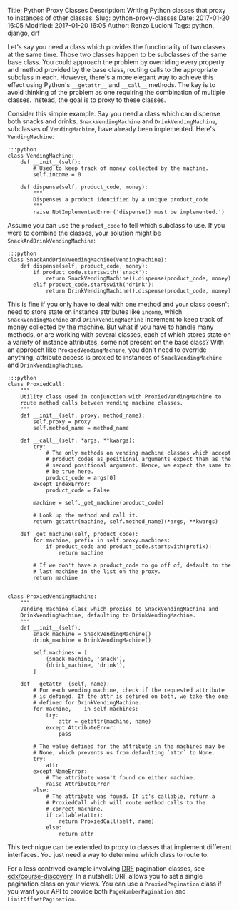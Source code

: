 Title: Python Proxy Classes
Description: Writing Python classes that proxy to instances of other classes.
Slug: python-proxy-classes
Date: 2017-01-20 16:05
Modified: 2017-01-20 16:05
Author: Renzo Lucioni
Tags: python, django, drf

Let's say you need a class which provides the functionality of two classes at the same time. Those two classes happen to be subclasses of the same base class. You could approach the problem by overriding every property and method provided by the base class, routing calls to the appropriate subclass in each. However, there's a more elegant way to achieve this effect using Python's `__getattr__` and `__call__` methods. The key is to avoid thinking of the problem as one requiring the combination of multiple classes. Instead, the goal is to proxy to these classes.

Consider this simple example. Say you need a class which can dispense both snacks and drinks. `SnackVendingMachine` and `DrinkVendingMachine`, subclasses of `VendingMachine`, have already been implemented. Here's `VendingMachine`:

    :::python
    class VendingMachine:
        def __init__(self):
            # Used to keep track of money collected by the machine.
            self.income = 0

        def dispense(self, product_code, money):
            """
            Dispenses a product identified by a unique product_code.
            """
            raise NotImplementedError('dispense() must be implemented.')

Assume you can use the `product_code` to tell which subclass to use. If you were to combine the classes, your solution might be `SnackAndDrinkVendingMachine`:

    :::python
    class SnackAndDrinkVendingMachine(VendingMachine):
        def dispense(self, product_code, money):
            if product_code.startswith('snack'):
                return SnackVendingMachine().dispense(product_code, money)
            elif product_code.startswith('drink'):
                return DrinkVendingMachine().dispense(product_code, money)

This is fine if you only have to deal with one method and your class doesn't need to store state on instance attributes like `income`, which `SnackVendingMachine` and `DrinkVendingMachine` increment to keep track of money collected by the machine. But what if you have to handle many methods, or are working with several classes, each of which stores state on a variety of instance attributes, some not present on the base class? With an approach like `ProxiedVendingMachine`, you don't need to override anything; attribute access is proxied to instances of `SnackVendingMachine` and `DrinkVendingMachine`.

    :::python
    class ProxiedCall:
        """
        Utility class used in conjunction with ProxiedVendingMachine to
        route method calls between vending machine classes.
        """
        def __init__(self, proxy, method_name):
            self.proxy = proxy
            self.method_name = method_name

        def __call__(self, *args, **kwargs):
            try:
                # The only methods on vending machine classes which accept
                # product codes as positional arguments expect them as the
                # second positional argument. Hence, we expect the same to
                # be true here.
                product_code = args[0]
            except IndexError:
                product_code = False

            machine = self._get_machine(product_code)

            # Look up the method and call it.
            return getattr(machine, self.method_name)(*args, **kwargs)

        def _get_machine(self, product_code):
            for machine, prefix in self.proxy.machines:
                if product_code and product_code.startswith(prefix):
                    return machine

            # If we don't have a product_code to go off of, default to the
            # last machine in the list on the proxy.
            return machine


    class ProxiedVendingMachine:
        """
        Vending machine class which proxies to SnackVendingMachine and
        DrinkVendingMachine, defaulting to DrinkVendingMachine.
        """
        def __init__(self):
            snack_machine = SnackVendingMachine()
            drink_machine = DrinkVendingMachine()

            self.machines = [
                (snack_machine, 'snack'),
                (drink_machine, 'drink'),
            ]

        def __getattr__(self, name):
            # For each vending machine, check if the requested attribute
            # is defined. If the attr is defined on both, we take the one
            # defined for DrinkVendingMachine.
            for machine, __ in self.machines:
                try:
                    attr = getattr(machine, name)
                except AttributeError:
                    pass

            # The value defined for the attribute in the machines may be
            # None, which prevents us from defaulting `attr` to None.
            try:
                attr
            except NameError:
                # The attribute wasn't found on either machine.
                raise AttributeError
            else:
                # The attribute was found. If it's callable, return a
                # ProxiedCall which will route method calls to the
                # correct machine.
                if callable(attr):
                    return ProxiedCall(self, name)
                else:
                    return attr

This technique can be extended to proxy to classes that implement different interfaces. You just need a way to determine which class to route to.

For a less contrived example involving [DRF](https://github.com/tomchristie/django-rest-framework) pagination classes, see [edx/course-discovery](https://github.com/edx/course-discovery/blob/867c39b675b660ac2ee9b5ec4443889d70ffd968/course_discovery/apps/api/pagination.py). In a nutshell: DRF allows you to set a single pagination class on your views. You can use a `ProxiedPagination` class if you want your API to provide both `PageNumberPagination` and `LimitOffsetPagination`.
